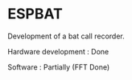 # ESPBAT
Development of a bat call recorder.


Hardware development : Done

Software : Partially (FFT Done)
